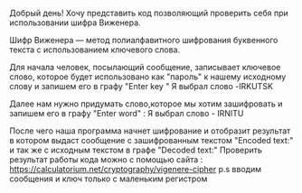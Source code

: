 Добрый день! 
Хочу представить код позволяющий проверить себя при использовании  шифра Виженера.


Шифр Виженера — метод полиалфавитного шифрования буквенного текста с использованием ключевого слова.


Для начала человек, посылающий сообщение, записывает ключевое слово, которое будет использовано как "пароль" к нашему исходному слову и запишем его в графу "Enter key " 
Я выбрал слово -IRKUTSK


Далее  нам нужно придумать слово,которое мы хотим зашифровать и запишем его в графу "Enter word" : 
Я выбрал слово - IRNITU


После чего  наша программа начнет  шифрование и отобразит результат в котором  выдаст сообщение с зашифрованным текстом "Encoded text:" и так же с исходным текстом в графе "Decoded text:"
Проверить результат работы кода можно с помощью сайта : https://calculatorium.net/cryptography/vigenere-cipher
p.s вводим сообщения и ключ только с маленьким регистром 
